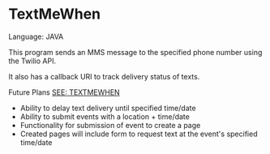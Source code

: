 # TextMeWhen

Language: JAVA

This program sends an MMS message to the specified phone number using the Twilio API.

It also has a callback URI to track delivery status of texts.

Future Plans [SEE: TEXTMEWHEN](https://github.com/BigDummyInitiative/TextMeWhen)

- Ability to delay text delivery until specified time/date
- Ability to submit events with a location + time/date
- Functionality for submission of event to create a page
- Created pages will include form to request text at the event's specified time/date
